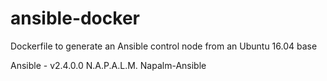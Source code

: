 # ansible-docker
Dockerfile to generate an Ansible control node from an Ubuntu 16.04 base

Ansible - v2.4.0.0
N.A.P.A.L.M.
Napalm-Ansible
